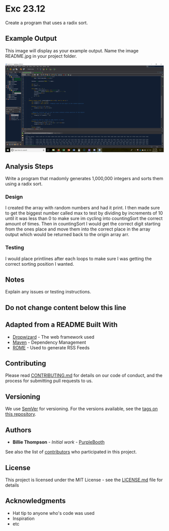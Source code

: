 # Exc 23.12

Create a program that uses a radix sort.

## Example Output

This image will display as your example output. Name the image README.jpg in your project folder.

![Sample Output](README.jpg)

## Analysis Steps

Write a program that rnadomly generates 1,000,000 integers and sorts them using a radix sort.

### Design

I created the array with random numbers and had it print.
I then made sure to get the biggest number called max to test by dividing by increments of 10 until it was less than 0 to make sure im
  cycling into countingSort the correct amount of times.
Then in countingSort I would get the correct digit starting from the ones place and move them into the correct place in the array output
  which would be returned back to the origin array arr.

### Testing

I would place printlines after each loops to make sure I was getting the correct sorting position I wanted.

## Notes

Explain any issues or testing instructions.

## Do not change content below this line
## Adapted from a README Built With

* [Dropwizard](http://www.dropwizard.io/1.0.2/docs/) - The web framework used
* [Maven](https://maven.apache.org/) - Dependency Management
* [ROME](https://rometools.github.io/rome/) - Used to generate RSS Feeds

## Contributing

Please read [CONTRIBUTING.md](https://gist.github.com/PurpleBooth/b24679402957c63ec426) for details on our code of conduct, and the process for submitting pull requests to us.

## Versioning

We use [SemVer](http://semver.org/) for versioning. For the versions available, see the [tags on this repository](https://github.com/your/project/tags). 

## Authors

* **Billie Thompson** - *Initial work* - [PurpleBooth](https://github.com/PurpleBooth)

See also the list of [contributors](https://github.com/your/project/contributors) who participated in this project.

## License

This project is licensed under the MIT License - see the [LICENSE.md](LICENSE.md) file for details

## Acknowledgments

* Hat tip to anyone who's code was used
* Inspiration
* etc
